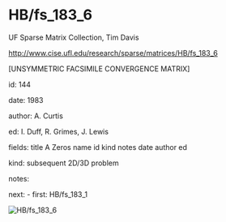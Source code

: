 # HB/fs_183_6

 UF Sparse Matrix Collection, Tim Davis

 http://www.cise.ufl.edu/research/sparse/matrices/HB/fs_183_6

 [UNSYMMETRIC FACSIMILE CONVERGENCE MATRIX]

 id: 144

 date: 1983

 author: A. Curtis

 ed: I. Duff, R. Grimes, J. Lewis

 fields: title A Zeros name id kind notes date author ed

 kind: subsequent 2D/3D problem

 notes:

 next: - first: HB/fs_183_1

![HB/fs_183_6](http://yifanhu.net/GALLERY/GRAPHS/GIF_SMALL/HB@fs_183_6.gif)
